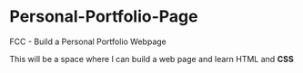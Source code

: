 # Personal-Portfolio-Page
FCC - Build a Personal Portfolio Webpage

This will be a space where I can build a web page and learn HTML and <strong>CSS</strong>
